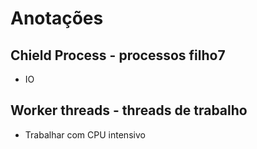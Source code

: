 # Anotações

## Chield Process - processos filho7

* IO

## Worker threads - threads de trabalho

* Trabalhar com CPU intensivo